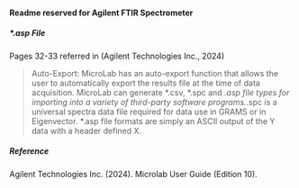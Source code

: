 #### Readme reserved for Agilent FTIR Spectrometer



##### *.asp File





Pages 32-33 referred in (Agilent Technologies Inc., 2024)

> Auto-Export: MicroLab has an auto-export function that allows the user to automatically export the results file at the time of data acquisition. MicroLab can generate *.csv, *.spc and *.asp file types for importing into a variety of third-party software programs.*.spc is a universal spectra data file required for data use in GRAMS or in Eigenvector. *.asp file formats are simply an ASCII output of the Y data with a header defined X.

##### Reference

Agilent Technologies Inc. (2024). Microlab User Guide (Edition 10).

